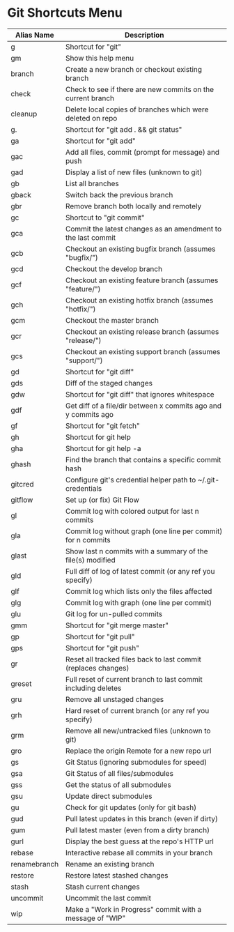 # Git Shortcuts Menu

| Alias Name   | Description                                                    |
| ------------ | -------------------------------------------------------------- |
| g            | Shortcut for "git"                                             |
| gm           | Show this help menu                                            |
| branch       | Create a new branch or checkout existing branch                |
| check        | Check to see if there are new commits on the current branch    |
| cleanup      | Delete local copies of branches which were deleted on repo     |
| g.           | Shortcut for "git add . && git status"                         |
| ga           | Shortcut for "git add"                                         |
| gac          | Add all files, commit (prompt for message) and push            |
| gad          | Display a list of new files (unknown to git)                   |
| gb           | List all branches                                              |
| gback        | Switch back the previous branch                                |
| gbr          | Remove branch both locally and remotely                        |
| gc           | Shortcut to "git commit"                                       |
| gca          | Commit the latest changes as an amendment to the last commit   |
| gcb          | Checkout an existing bugfix branch (assumes "bugfix/")         |
| gcd          | Checkout the develop branch                                    |
| gcf          | Checkout an existing feature branch (assumes "feature/")       |
| gch          | Checkout an existing hotfix branch (assumes "hotfix/")         |
| gcm          | Checkout the master branch                                     |
| gcr          | Checkout an existing release branch (assumes "release/")       |
| gcs          | Checkout an existing support branch (assumes "support/")       |
| gd           | Shortcut for "git diff"                                        |
| gds          | Diff of the staged changes                                     |
| gdw          | Shortcut for "git diff" that ignores whitespace                |
| gdf          | Get diff of a file/dir between x commits ago and y commits ago |
| gf           | Shortcut for "git fetch"                                       |
| gh           | Shortcut for git help                                          |
| gha          | Shortcut for git help -a                                       |
| ghash        | Find the branch that contains a specific commit hash           |
| gitcred      | Configure git's credential helper path to ~/.git-credentials   |
| gitflow      | Set up (or fix) Git Flow                                       |
| gl           | Commit log with colored output for last n commits              |
| gla          | Commit log without graph (one line per commit) for n commits   |
| glast        | Show last n commits with a summary of the file(s) modified     |
| gld          | Full diff of log of latest commit (or any ref you specify)     |
| glf          | Commit log which lists only the files affected                 |
| glg          | Commit log with graph (one line per commit)                    |
| glu          | Git log for un-pulled commits                                  |
| gmm          | Shortcut for "git merge master"                                |
| gp           | Shortcut for "git pull"                                        |
| gps          | Shortcut for "git push"                                        |
| gr           | Reset all tracked files back to last commit (replaces changes) |
| greset       | Full reset of current branch to last commit including deletes  |
| gru          | Remove all unstaged changes                                    |
| grh          | Hard reset of current branch (or any ref you specify)          |
| grm          | Remove all new/untracked files (unknown to git)                |
| gro          | Replace the origin Remote for a new repo url                   |
| gs           | Git Status (ignoring submodules for speed)                     |
| gsa          | Git Status of all files/submodules                             |
| gss          | Get the status of all submodules                               |
| gsu          | Update direct submodules                                       |
| gu           | Check for git updates (only for git bash)                      |
| gud          | Pull latest updates in this branch (even if dirty)             |
| gum          | Pull latest master (even from a dirty branch)                  |
| gurl         | Display the best guess at the repo's HTTP url                  |
| rebase       | Interactive rebase all commits in your branch                  |
| renamebranch | Rename an existing branch                                      |
| restore      | Restore latest stashed changes                                 |
| stash        | Stash current changes                                          |
| uncommit     | Uncommit the last commit                                       |
| wip          | Make a "Work in Progress" commit with a message of "WIP"       |
